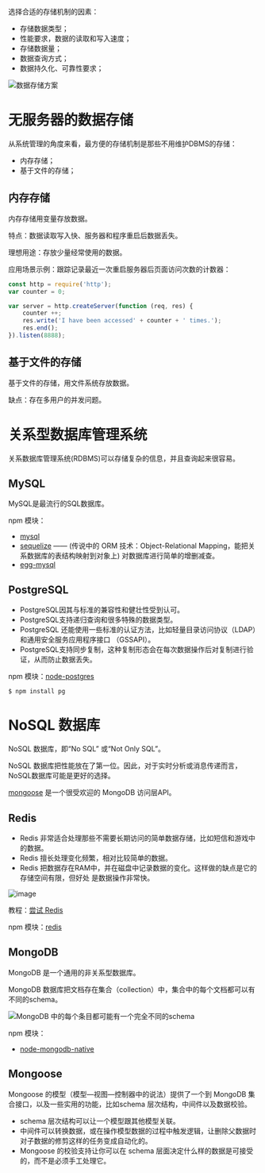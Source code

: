 选择合适的存储机制的因素：

* 存储数据类型；
* 性能要求，数据的读取和写入速度；
* 存储数据量；
* 数据查询方式；
* 数据持久化、可靠性要求；

![数据存储方案](http://upload-images.jianshu.io/upload_images/2648731-78ac27061c272d88.jpg?imageMogr2/auto-orient/strip%7CimageView2/2/w/1240)



# 无服务器的数据存储

从系统管理的角度来看，最方便的存储机制是那些不用维护DBMS的存储：

* 内存存储；
* 基于文件的存储；



## 内存存储

内存存储用变量存放数据。

特点：数据读取写入快、服务器和程序重启后数据丢失。

理想用途：存放少量经常使用的数据。

应用场景示例：跟踪记录最近一次重启服务器后页面访问次数的计数器：

```javascript
const http = require('http');
var counter = 0;

var server = http.createServer(function (req, res) {
    counter ++;
    res.write('I have been accessed' + counter + ' times.');
    res.end();
}).listen(8888);
```



## 基于文件的存储

基于文件的存储，用文件系统存放数据。

缺点：存在多用户的并发问题。



# 关系型数据库管理系统

关系数据库管理系统(RDBMS)可以存储复杂的信息，并且查询起来很容易。



## MySQL

MySQL是最流行的SQL数据库。

npm 模块：

* [mysql](https://www.npmjs.com/package/mysql)
* [sequelize](https://www.npmjs.com/package/sequelize) —— (传说中的 ORM 技术：Object-Relational Mapping，能把关系数据库的表结构映射到对象上) 对数据库进行简单的增删减查。
* [egg-mysql](https://www.npmjs.com/package/egg-mysql)



## PostgreSQL

* PostgreSQL因其与标准的兼容性和健壮性受到认可。
* PostgreSQL支持递归查询和很多特殊的数据类型。
* PostgreSQL 还能使用一些标准的认证方法，比如轻量目录访问协议（LDAP）和通用安全服务应用程序接口 （GSSAPI）。 
* PostgreSQL支持同步复制，这种复制形态会在每次数据操作后对复制进行验证，从而防止数据丢失。

npm 模块：[node-postgres](https://github.com/brianc/node-postgres)

```shell
$ npm install pg
```



# NoSQL 数据库

NoSQL 数据库，即“No SQL” 或“Not Only SQL”。

NoSQL 数据库把性能放在了第一位。因此，对于实时分析或消息传递而言，NoSQL数据库可能是更好的选择。

[mongoose](https://www.npmjs.com/package/mongoose) 是一个很受欢迎的 MongoDB 访问层API。



## Redis

* Redis 非常适合处理那些不需要长期访问的简单数据存储，比如短信和游戏中的数据。
* Redis 擅长处理变化频繁，相对比较简单的数据。
* Redis 把数据存在RAM中，并在磁盘中记录数据的变化。这样做的缺点是它的存储空间有限，但好处
  是数据操作非常快。

![image](http://upload-images.jianshu.io/upload_images/2648731-782a62d0b7809f2f.jpg?imageMogr2/auto-orient/strip%7CimageView2/2/w/1240)



教程：[尝试 Redis](http://try.redis.io/)

npm 模块：[redis](https://www.npmjs.com/package/redis)



## MongoDB

MongoDB 是一个通用的非关系型数据库。

MongoDB 数据库把文档存在集合（collection）中，集合中的每个文档都可以有不同的schema。

![MongoDB 中的每个条目都可能有一个完全不同的schema](http://upload-images.jianshu.io/upload_images/2648731-f951c0d8d07b31f0.jpg?imageMogr2/auto-orient/strip%7CimageView2/2/w/1240)



npm 模块：

* [node-mongodb-native](https://www.npmjs.com/package/mongodb)



## Mongoose

Mongoose 的模型（模型—视图—控制器中的说法）提供了一个到 MongoDB 集合接口，以及一些实用的功能，比如schema 层次结构，中间件以及数据校验。

* schema 层次结构可以让一个模型跟其他模型关联。
* 中间件可以转换数据，或在操作模型数据的过程中触发逻辑，让删除父数据时对子数据的修剪这样的任务变成自动化的。
* Mongoose 的校验支持让你可以在 schema 层面决定什么样的数据是可接受的，而不是必须手工处理它。






